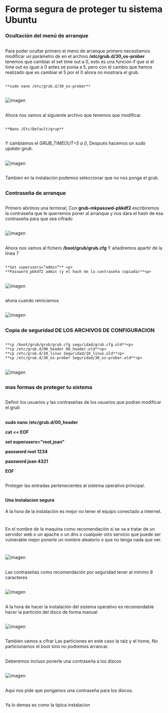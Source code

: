 

 

# Forma segura de proteger tu sistema Ubuntu 


### Ocultación del menú de arranque
##
##
Para poder ocultar primero el menú de arranque primero necesitamos modificar un parámetro de en el archivo **/etc/grub.d/30_os-prober** tenemos que cambiar el set time out a 0, esto es una funcion if que si el time out es igual a 0 antes se ponia a 5, pero con el cambio que hemos realizado que es cambiar el 5 por el 0 ahora no mostrara el grub.
##
##

~~~
**sudo nano /etc/grub.d/30_os-prober**
~~~

##
##
![imagen](img/1.png)
##
##
Ahora nos vamos al siguiente archivo que tenemos que modificar.
##
##
~~~
**Nano /Etc/Default/grup**
~~~
##
##
Y cambiamos el 
*GRUB_TIMEOUT=5 a 0*, 
Después hacemos un *sudo update-grub*.
##
##
![imagen](img/2.png)
##
##
Tambien en la instalación podemos seleccionar que no nos ponga el grub.


##
##
### Contraseña de arranque
##
##
Primero abrimos una terminal, Con **grub-mkpasswd-pbkdf2** escribiremos la contraseña que le querremos poner al arranque y nos dara el hash de esa contraseña para que sea cifrado
##
##
![imagen](img/3.png)

##
##

Ahora nos vamos al fichero **/boot/grub/grub.cfg**
Y añadiremos apartir de la línea 7 
##
~~~<p>
**Set superusers=”admin”** <p>
**Password_pbkdf2 admin (y el hash de la contraseña copiada)**<p>
~~~
##
##
![imagen](img/4.png)
##
##
ahora cuando reiniciemos
##
##
![imagen](img/5.png)
##
##
### Copia de seguridad DE LOS ARCHIVOS DE CONFIGURACION
##

~~~
**cp /boot/grub/grub/grub.cfg seguridad/grub.cfg.old**<p>
**cp /etc/grub.d/00_header 00_header.old**<p>
**cp /etc/grub.d/10_linux Seguridad/10_linux.old**<p>
**cp /etc/grub.d/30_os-prober Seguridad/30_os-prober.old**<p>
~~~
##
##

![imagen](img/6.png)
##
##
### mas formas de proteger tu sistema
##
##
Definir los usuarios y las contraseñas de los usuarios que podran modificar el grub
##
**sudo nano /etc/grub.d/00_header**<p>
**cat << EOF**<p>
**set superusers="root,joan"**<p>
**password root 1234** <p>
**password joan 4321**<p>
**EOF**
##
##
Proteger las entradas pertenecientes al sistema operativo principal.
##
##
#### Una instalacion segura
A la hora de la instalación es mejor no tener el equipo conectado a internet.
#
En el nombre de la maquina como recomendación si se va a tratar de un servidor web o un apache o un dns o cualquier otro servicio que puede ser vulnerable mejor ponerle un nombre aleatorio o que no tenga nada que ver.
#
![imagen](img/8.png)
##
Las contraseñas como recomendación por seguridad tener al mínimo 8 caracteres
##
![imagen](img/9.png)
##
A la hora de hacer la instalación del sistema operativo es recomendable hacer la partición del disco de forma manual
##
![imagen](img/10.png)
##
Tambien vamos a cifrar Las particiones en este caso la raíz y el home, No particionamos el boot sino no podremos arrancar.
##
Deberemos incluso ponerle una contraseña a los discos 
##
![imagen](img/11.png)
##
##
Aqui nos pide que pongamos una contraseña para los discos.
##
Ya lo demas es como la tipica instalacion
